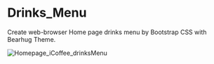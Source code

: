 # Drinks_Menu
Create web-browser Home page drinks menu by Bootstrap CSS
with Bearhug Theme.


![Homepage_iCoffee_drinksMenu](https://user-images.githubusercontent.com/125545144/221423181-4e5c6b38-702d-4eff-891d-154f7ea414ff.png)

